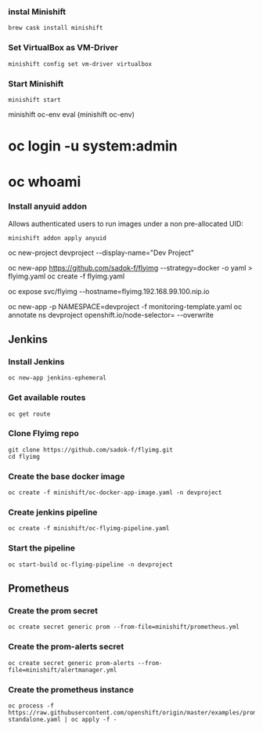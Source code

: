 ### instal Minishift
    brew cask install minishift

### Set VirtualBox as VM-Driver
    minishift config set vm-driver virtualbox

### Start Minishift
    minishift start


minishift oc-env
eval (minishift oc-env)

# oc login -u system:admin
# oc whoami

### Install anyuid addon
Allows authenticated users to run images under a non pre-allocated UID:

    minishift addon apply anyuid



oc new-project devproject --display-name="Dev Project"

oc new-app https://github.com/sadok-f/flyimg --strategy=docker -o yaml > flyimg.yaml
oc create -f flyimg.yaml

oc expose svc/flyimg --hostname=flyimg.192.168.99.100.nip.io

oc new-app -p NAMESPACE=devproject -f monitoring-template.yaml
oc annotate ns devproject openshift.io/node-selector= --overwrite


## Jenkins

### Install Jenkins
    oc new-app jenkins-ephemeral

### Get available routes
    oc get route

### Clone Flyimg repo
    git clone https://github.com/sadok-f/flyimg.git
    cd flyimg

### Create the base docker image
    oc create -f minishift/oc-docker-app-image.yaml -n devproject

### Create jenkins pipeline
    oc create -f minishift/oc-flyimg-pipeline.yaml

### Start the pipeline
    oc start-build oc-flyimg-pipeline -n devproject


## Prometheus
### Create the prom secret
    oc create secret generic prom --from-file=minishift/prometheus.yml
 
### Create the prom-alerts secret
    oc create secret generic prom-alerts --from-file=minishift/alertmanager.yml
 
### Create the prometheus instance
    oc process -f https://raw.githubusercontent.com/openshift/origin/master/examples/prometheus/prometheus-standalone.yaml | oc apply -f -
